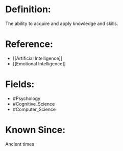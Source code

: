 

# Definition:
The ability to acquire and apply knowledge and skills.

# Reference:
- [[Artificial Intelligence]]
- [[Emotional Intelligence]]

# Fields: 
- #Psychology
- #Cognitive_Science
- #Computer_Science

# Known Since:
Ancient times

